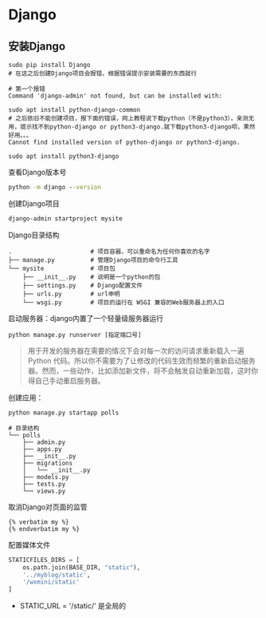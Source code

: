 # Django


## 安装Django

```shell
sudo pip install Django
# 在这之后创建Django项目会报错，根据错误提示安装需要的东西就行

# 第一个报错
Command 'django-admin' not found, but can be installed with:

sudo apt install python-django-common
# 之后依旧不能创建项目，报下面的错误，网上教程说下载python（不是python3），亲测无用，提示找不到python-django or python3-django.就下载python3-django呗，果然好用。。。
Cannot find installed version of python-django or python3-django.

sudo apt install python3-django
```

查看Django版本号

```cmd
python -m django --version
```

创建Django项目

```cmd
django-admin startproject mysite
```

Django目录结构

```shell
.                      # 项目容器，可以重命名为任何你喜欢的名字
├── manage.py          # 管理Django项目的命令行工具
└── mysite             # 项目包
    ├── __init__.py    # 说明是一个python的包
    ├── settings.py    # Django配置文件
    ├── urls.py        # url申明
    └── wsgi.py        # 项目的运行在 WSGI 兼容的Web服务器上的入口

```

启动服务器：django内置了一个轻量级服务器运行

```shell
python manage.py runserver [指定端口号]
```
>用于开发的服务器在需要的情况下会对每一次的访问请求重新载入一遍 Python 代码。所以你不需要为了让修改的代码生效而频繁的重新启动服务器。然而，一些动作，比如添加新文件，将不会触发自动重新加载，这时你得自己手动重启服务器。

创建应用：

```shell
python manage.py startapp polls

# 目录结构
└── polls
    ├── admin.py
    ├── apps.py
    ├── __init__.py
    ├── migrations
    │   └── __init__.py
    ├── models.py
    ├── tests.py
    └── views.py

```

取消Django对页面的监管

```django
{% verbatim my %}
{% endverbatim my %}
```

配置媒体文件

```python
STATICFILES_DIRS = [
    os.path.join(BASE_DIR, "static"),
    '../myblog/static',
    '/wxmini/static'
]
```

* STATIC_URL = '/static/' 是全局的